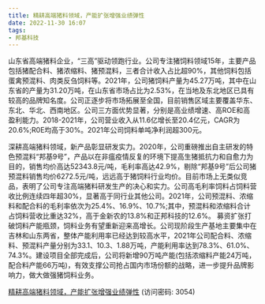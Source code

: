 ```yaml
---
title: 精耕高端猪料领域，产能扩张增强业绩弹性
date: 2022-11-30 16:07
tags:
- 邦基科技
---
```

山东省高端猪料企业，“三高”驱动领跑行业。公司专注猪饲料领域15年，主要产品包括猪配合料、猪浓缩料、猪预混料，三者合计收入占比超90%，其他饲料包括蛋禽预混料、肉类反刍饲料等。2021年，公司猪饲料产量为45.27万吨，其中在山东省的产量为31.20万吨，在山东省市场占比为2.53%，在当地及东北地区已具有较高的品牌知名度。公司正逐步将市场拓展至全国，目前销售区域主要覆盖华东、东北、华北、西南地区。公司三方面优势显著，分别是高业绩增速、高ROE和高盈利能力。2018-2021年，公司营业收入从11.6亿增长至20.4亿元，CAGR为20.6%;R0E均高于30%。2021年公司饲料单吨净利润超300元。
<!-- more -->
深耕高端猪料领域，新产品彰显研发实力。2020年，公司重磅推出自主研发的特色预混料“邦基9号”，产品以在非瘟疫情反复的环境下提高生猪抵抗力和自愈力为目的，销售均价高达52343.8元/吨，毛利率高达42.9%，剔除“邦基9号”后公司猪预混料销售均价6272.5元/吨，远远高于猪饲料行业均价。目前市场上无类似竞品，表明了公司专注高端猪料研发生产的决心和实力。公司高毛利率饲料占饲料营收比例连续四年超30%，显著高于同行业其他公司。2021年，公司预混料、浓缩料和配合料的毛利率依次为25.4%、16.9%、10.7%;其中，预混料和浓缩料合计占饲料营收比重达32%，高于金新农的13.8%和正邦科技的12.6%。
募资扩张打破饲料产能瓶颈，饲料业务有望重新迎来高增长。公司现阶段生产基地主要集中在吉林和山东两省，整体产能利用率已经达到较高水平，2021年公司配合料、浓缩料、预混料产量分别为33.1、10.3、1.88万吨，产能利用率达到78.3%、61.0%、74.3%。建设项目全部完成后，公司将新增90万吨产能(包括浓缩料产能24万吨，配合料产能66万吨)，有效支撑公司抢占国内市场份额的战略，进一步提升品牌影响力，做大做强猪饲料业务。

[精耕高端猪料领域，产能扩张增强业绩弹性](https://url12.ctfile.com/f/3948612-738822525-52f088?p=3054)
(访问密码: 3054)

